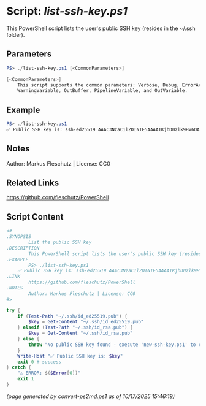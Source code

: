 Script: *list-ssh-key.ps1*
========================

This PowerShell script lists the user's public SSH key (resides in the ~/.ssh folder).

Parameters
----------
```powershell
PS> ./list-ssh-key.ps1 [<CommonParameters>]

[<CommonParameters>]
    This script supports the common parameters: Verbose, Debug, ErrorAction, ErrorVariable, WarningAction, 
    WarningVariable, OutBuffer, PipelineVariable, and OutVariable.
```

Example
-------
```powershell
PS> ./list-ssh-key.ps1
✅ Public SSH key is: ssh-ed25519 AAAC3NzaC1lZDINTE5AAAAIKjhD0zlk9HV6OAXVtluUJ5c2BawfetGDLWu0CA1R markus@tux

```

Notes
-----
Author: Markus Fleschutz | License: CC0

Related Links
-------------
https://github.com/fleschutz/PowerShell

Script Content
--------------
```powershell
<#
.SYNOPSIS
        List the public SSH key
.DESCRIPTION
        This PowerShell script lists the user's public SSH key (resides in the ~/.ssh folder).
.EXAMPLE
        PS> ./list-ssh-key.ps1
	✅ Public SSH key is: ssh-ed25519 AAAC3NzaC1lZDINTE5AAAAIKjhD0zlk9HV6OAXVtluUJ5c2BawfetGDLWu0CA1R markus@tux
.LINK
        https://github.com/fleschutz/PowerShell
.NOTES
        Author: Markus Fleschutz | License: CC0
#>

try {
	if (Test-Path "~/.ssh/id_ed25519.pub") {
		$key = Get-Content "~/.ssh/id_ed25519.pub"
	} elseif (Test-Path "~/.ssh/id_rsa.pub") {
		$key = Get-Content "~/.ssh/id_rsa.pub"	
	} else {
		throw "No public SSH key found - execute 'new-ssh-key.ps1' to create one"
	}
	Write-Host "✅ Public SSH key is: $key"
	exit 0 # success
} catch {
	"⚠️ ERROR: $($Error[0])"
	exit 1
}
```

*(page generated by convert-ps2md.ps1 as of 10/17/2025 15:46:19)*

